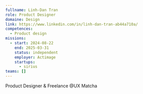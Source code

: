 ```yaml
---
fullname: Linh-Dan Tran
role: Product Designer
domaine: Design
link: https://www.linkedin.com/in/linh-dan-tran-ab44a710a/
competences:
  - Product design
missions:
  - start: 2024-08-22
    end: 2025-03-31
    status: independent
    employer: Actimage
    startups:
      - sirius
teams: []
---
```

Product Designer & Freelance @UX Matcha 